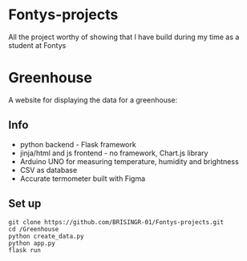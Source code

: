 # Fontys-projects
All the project worthy of showing that I have build during my time as a student at Fontys

# Greenhouse
A website for displaying the data for a greenhouse:
## Info
  - python backend - Flask framework
  - jinja/html and js frontend - no framework, Chart.js library
  - Arduino UNO for measuring temperature, humidity and brightness
  - CSV as database
  - Accurate termometer built with Figma

## Set up<br>
  `git clone https://github.com/BRISINGR-01/Fontys-projects.git`<br>
  `cd /Greenhouse`<br>
  `python create_data.py`<br>
  `python app.py`<br>
  `flask run`
